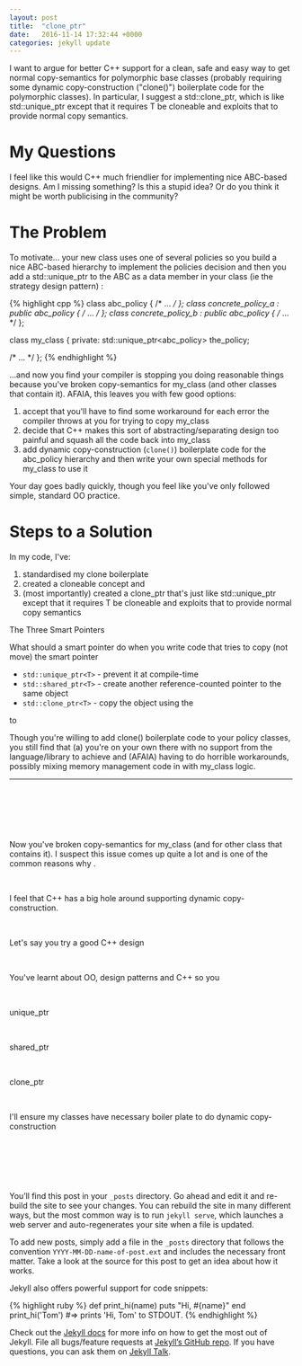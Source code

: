 ```yaml
---
layout: post
title:  "clone_ptr"
date:   2016-11-14 17:32:44 +0000
categories: jekyll update
---
```


I want to argue for better C++ support for a clean, safe and easy way to get normal copy-semantics for polymorphic base classes (probably requiring some dynamic copy-construction ("clone()") boilerplate code for the polymorphic classes). In particular, I suggest a std::clone_ptr<T>, which is like std::unique_ptr<T> except that it requires T be cloneable and exploits that to provide normal copy semantics.

My Questions
============

I feel like this would C++ much friendlier for implementing nice ABC-based designs. Am I missing something? Is this a stupid idea? Or do you think it might be worth publicising in the community?

The Problem
===========

To motivate... your new class uses one of several policies so you build a nice ABC-based hierarchy to implement the policies decision and then you add a std::unique_ptr to the ABC as a data member in your class (ie the strategy design pattern) :

{% highlight cpp %}
class abc_policy                            { /* ... */ };
class concrete_policy_a : public abc_policy { /* ... */ };
class concrete_policy_b : public abc_policy { /* ... */ };

class my_class {
private:
  std::unique_ptr<abc_policy> the_policy;

  /* ... */
};
{% endhighlight %}

...and now you find your compiler is stopping you doing reasonable things because you've broken copy-semantics for my_class (and other classes that contain it). AFAIA, this leaves you with few good options:

 1. accept that you'll have to find some workaround for each error the compiler throws at you for trying to copy my_class
 1. decide that C++ makes this sort of abstracting/separating design too painful and squash all the code back into my_class
 1. add dynamic copy-construction (`clone()`) boilerplate code for the abc_policy hierarchy and then write your own special methods for my_class to use it

Your day goes badly quickly, though you feel like you've only followed simple, standard OO practice.

Steps to a Solution
===================

In my code, I've:
 1. standardised my clone boilerplate
 1. created a cloneable concept and
 1. (most importantly) created a clone_ptr<T> that's just like std::unique_ptr<T> except that it requires T be cloneable and exploits that to provide normal copy semantics

The Three Smart Pointers

What should a smart pointer do when you write code that tries to copy (not move) the smart pointer

 * `std::unique_ptr<T>` - prevent it at compile-time
 * `std::shared_ptr<T>` - create another reference-counted pointer to the same object
 * `std::clone_ptr<T>` - copy the object using the 

 to

 Though you're willing to add clone() boilerplate code to your policy classes, you still find that
 (a) you're on your own there with no support from the language/library to achieve  and (AFAIA) having to do horrible workarounds, possibly mixing memory management code in with my_class logic.


------

&nbsp;

&nbsp;

&nbsp;

Now you've broken copy-semantics for my_class (and for other class that contains it). I suspect this issue comes up quite a lot and is one of the common reasons why .

&nbsp;

I feel that C++ has a big hole around supporting dynamic copy-construction.

&nbsp;

Let's say you try a good C++ design 

&nbsp;

You've learnt about OO, design patterns and C++ so you 

&nbsp;

unique_ptr<T>

&nbsp;

shared_ptr<T>

&nbsp;

clone_ptr<T>

&nbsp;

I'll ensure my classes have necessary boiler plate to do dynamic copy-construction

&nbsp;

&nbsp;

&nbsp;

You’ll find this post in your `_posts` directory. Go ahead and edit it and re-build the site to see your changes. You can rebuild the site in many different ways, but the most common way is to run `jekyll serve`, which launches a web server and auto-regenerates your site when a file is updated.

To add new posts, simply add a file in the `_posts` directory that follows the convention `YYYY-MM-DD-name-of-post.ext` and includes the necessary front matter. Take a look at the source for this post to get an idea about how it works.

Jekyll also offers powerful support for code snippets:

{% highlight ruby %}
def print_hi(name)
  puts "Hi, #{name}"
end
print_hi('Tom')
#=> prints 'Hi, Tom' to STDOUT.
{% endhighlight %}

Check out the [Jekyll docs][jekyll-docs] for more info on how to get the most out of Jekyll. File all bugs/feature requests at [Jekyll’s GitHub repo][jekyll-gh]. If you have questions, you can ask them on [Jekyll Talk][jekyll-talk].

[jekyll-docs]: http://jekyllrb.com/docs/home
[jekyll-gh]:   https://github.com/jekyll/jekyll
[jekyll-talk]: https://talk.jekyllrb.com/
